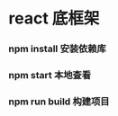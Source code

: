 <h1>react 底框架</h1>

<h3>npm install 安装依赖库</h3>

<h3>npm start 本地查看</h3>

<h3>npm run build 构建项目</h3>